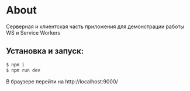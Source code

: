 # About

Серверная и клиентская часть приложения для демонстрации работы WS и Service Workers

## Установка и запуск:

```sh
$ npm i
$ npm run dev
```

В браузере перейти на http://localhost:9000/

